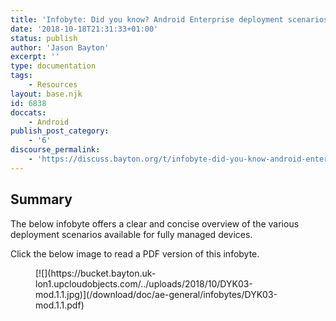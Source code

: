 ```yaml
---
title: 'Infobyte: Did you know? Android Enterprise deployment scenarios'
date: '2018-10-18T21:31:33+01:00'
status: publish
author: 'Jason Bayton'
excerpt: ''
type: documentation
tags: 
    - Resources
layout: base.njk
id: 6838
doccats:
    - Android
publish_post_category:
    - '6'
discourse_permalink:
    - 'https://discuss.bayton.org/t/infobyte-did-you-know-android-enterprise-deployment-scenarios/226'
---
```

Summary
-------

The below infobyte offers a clear and concise overview of the various deployment scenarios available for fully managed devices.

Click the below image to read a PDF version of this infobyte.

<figure class="wp-block-image">[![](https://bucket.bayton.uk-lon1.upcloudobjects.com/../uploads/2018/10/DYK03-mod.1.1.jpg)](/download/doc/ae-general/infobytes/DYK03-mod.1.1.pdf)</figure>